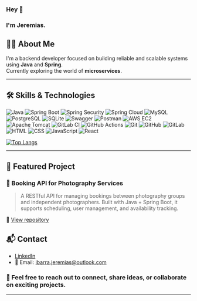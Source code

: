 ### Hey 👋  
### I'm Jeremias.

## 🧑‍💻 About Me

I'm a backend developer focused on building reliable and scalable systems using **Java** and **Spring**.  
Currently exploring the world of **microservices**.

---

## 🛠️ Skills & Technologies

<p>
  
  <img alt="Java" src="https://img.shields.io/badge/Java-%23ED8B00.svg?style=flat&logo=openjdk&logoColor=white" />
  <img alt="Spring Boot" src="https://img.shields.io/badge/Spring%20Boot-6DB33F?style=flat&logo=spring-boot&logoColor=white" />
  <img alt="Spring Security" src="https://img.shields.io/badge/Spring%20Security-6DB33F?style=flat&logo=spring&logoColor=white" />
  <img alt="Spring Cloud" src="https://img.shields.io/badge/Spring%20Cloud-6DB33F?style=flat&logo=spring&logoColor=white" />

  
  <img alt="MySQL" src="https://img.shields.io/badge/MySQL-%2300f.svg?style=flat&logo=mysql&logoColor=white" />
  <img alt="PostgreSQL" src="https://img.shields.io/badge/PostgreSQL-%23316192.svg?style=flat&logo=postgresql&logoColor=white" />
  <img alt="SQLite" src="https://img.shields.io/badge/SQLite-%2307405e.svg?style=flat&logo=sqlite&logoColor=white" />

  
  <img alt="Swagger" src="https://img.shields.io/badge/-Swagger-%23Clojure?style=flat&logo=swagger&logoColor=white" />
  <img alt="Postman" src="https://img.shields.io/badge/Postman-FF6C37?style=flat&logo=postman&logoColor=white" />

  
  <img alt="AWS EC2" src="https://img.shields.io/badge/AWS%20EC2-232323?style=flat&logo=amazonwebservices&logoColor=white" />
  <img alt="Apache Tomcat" src="https://img.shields.io/badge/Apache%20Tomcat-%23F8DC75.svg?style=flat&logo=apache-tomcat&logoColor=black" />
  
  <img alt="GitLab CI" src="https://img.shields.io/badge/GitLab%20Pipelines-FCA121?style=flat&logo=gitlab&logoColor=white" />
  <img alt="GitHub Actions" src="https://img.shields.io/badge/GitHub%20Actions-%232671E5.svg?style=flat&logo=githubactions&logoColor=white"/>

  
  <img alt="Git" src="https://img.shields.io/badge/-Git-f1502f?style=flat&logo=git&logoColor=white" />
  <img alt="GitHub" src="https://img.shields.io/badge/-GitHub-171515?style=flat&logo=github&logoColor=white" />
  <img alt="GitLab" src="https://img.shields.io/badge/GitLab-%23181717.svg?style=flat&logo=gitlab&logoColor=white" />

  
  <img alt="HTML" src="https://img.shields.io/badge/HTML5-E34F26?style=flat&logo=html5&logoColor=white" />
  <img alt="CSS" src="https://img.shields.io/badge/CSS3-1572B6?style=flat&logo=css3&logoColor=white" />
  <img alt="JavaScript" src="https://img.shields.io/badge/Javascript-%23323330.svg?style=flat&logo=javascript&logoColor=%23F7DF1E%22" />
  <img alt="React" src="https://img.shields.io/badge/React-20232A?style=flat&logo=react&logoColor=61DAFB" />
</p>

[![Top Langs](https://github-readme-stats.vercel.app/api/top-langs/?username=jearcode&count_private=true&hide=css,javascript,html&langs_count=5&theme=tokyonight)](https://github.com/anuraghazra/github-readme-stats)

---





## 🌟 Featured Project

### 📸 Booking API for Photography Services  
> A RESTful API for managing bookings between photography groups and independent photographers. Built with Java + Spring Boot, it supports scheduling, user management, and availability tracking.

🔗 [View repository](https://github.com/jearcode/luxe-vision-backend)

## 📬 Contact

- [LinkedIn](https://www.linkedin.com/in/ibarrajeremias/)  
- 📧 Email: ibarra.jeremias@outlook.com 

### 📣 Feel free to reach out to connect, share ideas, or collaborate on exciting projects.
---
